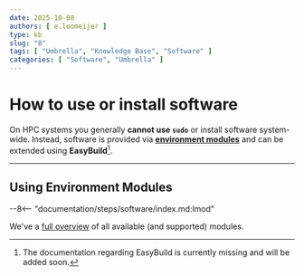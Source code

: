 ```yaml
---
date: 2025-10-08
authors: [ e.loomeijer ]
type: kb
slug: "8"
tags: [ "Umbrella", "Knowledge Base", "Software" ]
categories: [ "Software", "Umbrella" ]
---
```


# How to use or install software

On HPC systems you generally **cannot use `sudo`** or install software system-wide.
Instead, software is provided via **[environment modules](../../../steps/software/index.md)** and can be extended using **EasyBuild**[^1].

---

## Using Environment Modules

--8<-- "documentation/steps/software/index.md:lmod"

We've a [full overview](../../../software/index.md) of all available (and supported) modules.

[^1]: The documentation regarding EasyBuild is currently missing and will be added soon.


